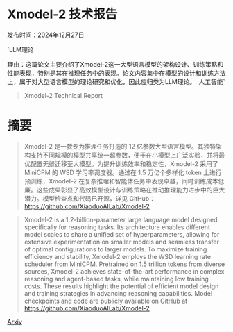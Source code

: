 # Xmodel-2 技术报告

发布时间：2024年12月27日

`LLM理论

理由：这篇论文主要介绍了Xmodel-2这一大型语言模型的架构设计、训练策略和性能表现，特别是其在推理任务中的表现。论文内容集中在模型的设计和训练方法上，属于对大型语言模型的理论研究和优化，因此应归类为LLM理论。` `人工智能`

> Xmodel-2 Technical Report

# 摘要

> Xmodel-2 是一款专为推理任务打造的 12 亿参数大型语言模型。其独特架构支持不同规模的模型共享统一超参数，便于在小模型上广泛实验，并将最优配置无缝迁移至大模型。为提升训练效率和稳定性，Xmodel-2 采用了 MiniCPM 的 WSD 学习率调度器。通过在 1.5 万亿个多样化 token 上进行预训练，Xmodel-2 在复杂推理和智能体任务中表现卓越，同时训练成本低廉。这些成果彰显了高效模型设计与训练策略在推动推理能力进步中的巨大潜力。模型检查点和代码已开源，详见 GitHub：https://github.com/XiaoduoAILab/Xmodel-2

> Xmodel-2 is a 1.2-billion-parameter large language model designed specifically for reasoning tasks. Its architecture enables different model scales to share a unified set of hyperparameters, allowing for extensive experimentation on smaller models and seamless transfer of optimal configurations to larger models. To maximize training efficiency and stability, Xmodel-2 employs the WSD learning rate scheduler from MiniCPM. Pretrained on 1.5 trillion tokens from diverse sources, Xmodel-2 achieves state-of-the-art performance in complex reasoning and agent-based tasks, while maintaining low training costs. These results highlight the potential of efficient model design and training strategies in advancing reasoning capabilities. Model checkpoints and code are publicly available on GitHub at https://github.com/XiaoduoAILab/Xmodel-2

[Arxiv](https://arxiv.org/abs/2412.19638)